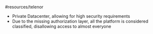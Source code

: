 #resources/telenor 

* Private Datacenter, allowing for high security requirements
* Due to the missing authorization layer, all the platform is considered classified, disallowing access to almost everyone